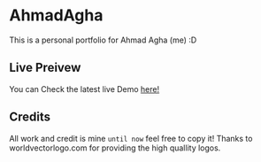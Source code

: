 # AhmadAgha

This is a personal portfolio for Ahmad Agha (me) :D

## Live Preivew
You can Check the latest live Demo [here!](https://ahmad-agha.web.app/) 

## Credits
All work and credit is mine `until now` feel free to copy it!
Thanks to worldvectorlogo.com for providing the high quallity logos. 